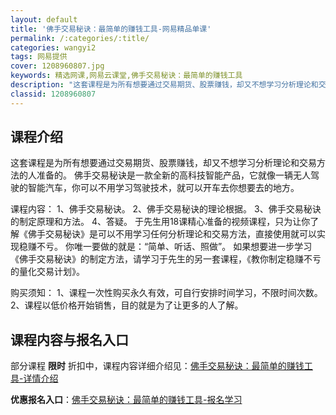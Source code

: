 ```yaml
---
layout: default
title: '佛手交易秘诀：最简单的赚钱工具-网易精品单课'
permalink: /:categories/:title/
categories: wangyi2
tags: 网易提供
cover: 1208960807.jpg
keywords: 精选网课,网易云课堂,佛手交易秘诀：最简单的赚钱工具
description: "这套课程是为所有想要通过交易期货、股票赚钱，却又不想学习分析理论和交易方法的人准备的。佛手交易秘诀是一款全新的高科技智能产品，它就像一辆无人驾驶的智能汽车，你可以不用学习驾驶技术，就可以开车"
classid: 1208960807
---
```


## 课程介绍

这套课程是为所有想要通过交易期货、股票赚钱，却又不想学习分析理论和交易方法的人准备的。
佛手交易秘诀是一款全新的高科技智能产品，它就像一辆无人驾驶的智能汽车，你可以不用学习驾驶技术，就可以开车去你想要去的地方。

课程内容：
1、佛手交易秘诀。
2、佛手交易秘诀的理论根据。
3、佛手交易秘诀的制定原理和方法。
4、答疑。
于先生用18课精心准备的视频课程，只为让你了解《佛手交易秘诀》是可以不用学习任何分析理论和交易方法，直接使用就可以实现稳赚不亏。
你唯一要做的就是：“简单、听话、照做”。
如果想要进一步学习《佛手交易秘诀》的制定方法，请学习于先生的另一套课程，《教你制定稳赚不亏的量化交易计划》。

购买须知：
1、课程一次性购买永久有效，可自行安排时间学习，不限时间次数。
2、课程以低价格开始销售，目的就是为了让更多的人了解。

## 课程内容与报名入口

部分课程 **限时** 折扣中，课程内容详细介绍见：[佛手交易秘诀：最简单的赚钱工具-详情介绍](https://study.163.com/course/introduction/1208960807.htm?share=1&shareId=1025206652&utm_campaign=share&utm_medium=iphoneShare&utm_source=&utm_u=1025206652)

**优惠报名入口**：[佛手交易秘诀：最简单的赚钱工具-报名学习](https://study.163.com/course/introduction/1208960807.htm?share=1&shareId=1025206652&utm_campaign=share&utm_medium=iphoneShare&utm_source=&utm_u=1025206652)

